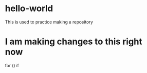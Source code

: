 # hello-world
This is used to practice making a repository

# I am making changes to this right now
for ()
if 
